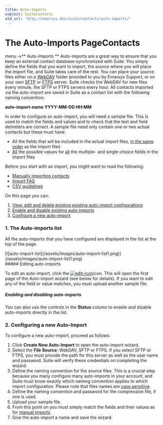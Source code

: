 ```yaml
---
title: Auto-Imports
subject: SuiteContacts
old_url: 'http://emarsys.dev/suite/contacts/auto-imports/'
---
```


The Auto-Imports Page**Contacts**
=================================

 menu ->** Auto-Imports ** Auto-imports are a great way to ensure that you keep an external contact database synchronized with Suite. You simply define the fields that you want to import, the source where you will place the import file, and Suite takes care of the rest. You can place your source files either on a [WebDAV](http://en.wikipedia.org/wiki/WebDAV) folder provided to you by Emarsys Support, or on your own [SFTP](http://en.wikipedia.org/wiki/SSH_File_Transfer_Protocol) or [FTPS](http://en.wikipedia.org/wiki/FTPS) server. Suite checks the WebDAV for new files every minute, the SFTP or FTPS servers every hour. All contacts imported via the auto-import are saved in Suite as a contact list with the following naming convention:

**auto-import-name YYYY-MM-DD HH:MM**

 In order to configure an auto-import, you will need a sample file. This is used to match the fields and values and to check that the text and field delimiters are correct. A sample file need only contain one or two actual contacts but these must have:

- All the fields that will be included in the actual import files, <span style="text-decoration: underline">in the same order</span> as the import files
- <span style="text-decoration: underline">All</span> the possible values for <span style="text-decoration: underline">all</span> the multiple- and single-choice fields in the import files

 Before you start with an import, you might want to read the following:

- [Manually importing contacts](/Suite/manual-import.md "Manually Importing Contacts")
- [Import FAQ](/Suite/import-faq.md "Data Import FAQ")
- [CSV guidelines](/Resources/csv-files.md "CSV Guidelines")

 On this page you can:

1. [View, edit and delete existing existing auto-import configurations](#edit-auto-import)
2. [Enable and disable existing auto-imports](#enable)
3. [Configure a new auto-import](#new-auto-import)

### 1. The Auto-imports list

 All the auto-imports that you have configured are displayed in the list at the top of the page.

<div class="row">[![auto-import-list](/assets/images/auto-import-list1.png)](/assets/images/auto-import-list1.png)</div><a name="edit-auto-import"></a>##### Editing auto-imports

 To edit an auto-import, click the [![edit-icon](/assets/images/edit-icon.png)](/assets/images/edit-icon.png)icon. This will open the first page of the Auto-import wizard (see below for details). If you want to edit any of the field or value matches, you must upload another sample file. <a name="enable"></a>

##### Enabling and disabling auto-imports

 You can also use the controls in the **Status** column to enable and disable auto-imports directly in the list.<a name="new-auto-import"></a>

### 2. Configuring a new Auto-Import

 To configure a new auto-import, proceed as follows:

1. Click **Create New Auto-Import** to open the auto-import wizard.
2. Select the **File Source**: WebDAV, SFTP or FTPS. If you select SFTP or FTPS, you must provide the path for this server as well as the user name and password. Suite will verify these credentials on completing the wizard.
3. Define the naming convention for the source files. This is a crucial step because you many configure many auto-imports in your account, and Suite must know exactly which naming convention applies to which import configuration. Please note that files names are <span style="text-decoration: underline">case sensitive</span>.
4. Define the naming convention and password for the compression file, if one is used.
5. Upload your sample file.
6. From this point on you must simply match the fields and their values as for [manual imports](/Suite/manual-import.md "Manually Importing Contacts").
7. Give the auto-import a name and save the wizard.
 